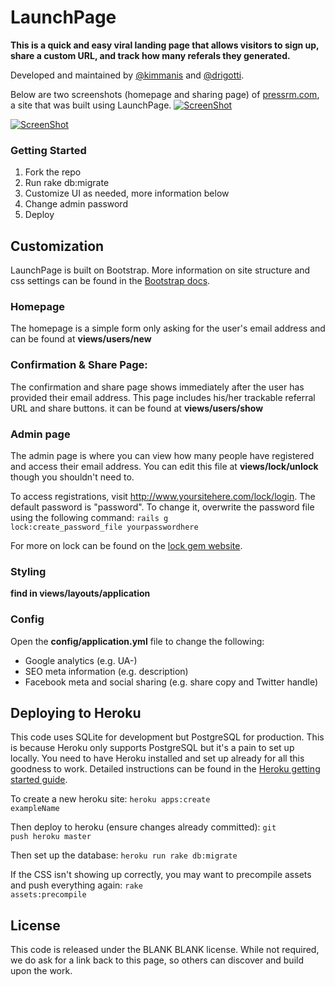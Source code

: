 # LaunchPage
**This is a quick and easy viral landing page that allows visitors to sign up, share a custom URL, and track how many referals they generated.**

Developed and maintained by [@kimmanis](https://twitter.com/kimmanis) and [@drigotti](https://twitter.com/drigotti).

Below are two screenshots (homepage and sharing page) of [pressrm.com](http://www.pressrm.com/), a site that was built using LaunchPage.
[![ScreenShot](http://i.imgur.com/Kc9SIwf.png)](http://www.pressrm.com)

[![ScreenShot](http://i.imgur.com/EPDOhcB.png)](http://www.pressrm.com)

### Getting Started
1. Fork the repo
2. Run rake db:migrate
3. Customize UI as needed, more information below
4. Change admin password
5. Deploy

## Customization
LaunchPage is built on Bootstrap. More information on site structure and css settings can be found in the [ Bootstrap docs](http://getbootstrap.com/css/).

### Homepage
The homepage is a simple form only asking for the user's email address and can be found at **views/users/new**

### Confirmation & Share Page:
The confirmation and share page shows immediately after the user has provided their email address. This page includes his/her trackable referral URL and share buttons. it can be found at **views/users/show**

### Admin page
The admin page is where you can view how many people have registered and access their email address. You can edit this file at **views/lock/unlock** though you shouldn't need to.

To access registrations, visit http://www.yoursitehere.com/lock/login. The default password is "password". To change it, overwrite the password file using the following command:
     <code>rails g lock:create_password_file yourpasswordhere</code>

For more on lock can be found on the [lock gem website](http://www.cowboycoded.com/2011/04/11/lock-down-a-rails-3-app-with-a-single-password-using-lock/).

### Styling
**find in views/layouts/application**

### Config
Open the **config/application.yml** file to change the following:
- Google analytics (e.g. UA-)
- SEO meta information (e.g. description)
- Facebook meta and social sharing (e.g. share copy and Twitter handle)

## Deploying to Heroku
This code uses SQLite for development but PostgreSQL for production. This is because Heroku only supports PostgreSQL but it's a pain to set up locally. You need to have Heroku installed and set up already for all this goodness to work. Detailed instructions can be found in the [Heroku getting started guide](https://devcenter.heroku.com/articles/rails3).

To create a new heroku site: <code>heroku apps:create exampleName</code>

Then deploy to heroku (ensure changes already committed): <code>git push heroku master</code>

Then set up the database: <code>heroku run rake db:migrate</code>

If the CSS isn't showing up correctly, you may want to precompile assets and push everything again: <code>rake assets:precompile</code>

## License
This code is released under the BLANK BLANK license. While not required, we do ask for a link back to this page, so others can discover and build upon the work.
